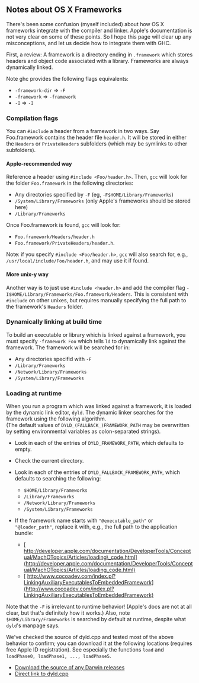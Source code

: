 ## Notes about OS X Frameworks



There's been some confusion  (myself included) about how OS X frameworks integrate with the compiler and linker.  Apple's documentation is not very clear on some of these points.  So I hope this page will clear up any misconceptions, and let us decide how to integrate them with GHC.



First, a review: A framework is a directory ending in `.framework` which stores headers and object code associated with a library.  Frameworks are always dynamically linked.



Note ghc provides the following flags equivalents:


- `-framework-dir` =\> `-F`
- `-framework` =\> `-framework`
- `-I` =\> `-I`

### Compilation flags



You can `#include` a header from a framework in two ways.  Say Foo.framework contains the header file `header.h`.  It will be stored in either the `Headers` or `PrivateHeaders`
subfolders (which may be symlinks to other subfolders).


#### Apple-recommended way



Reference a header using `#include <Foo/header.h>`.  Then, `gcc` will look for the folder `Foo.framework` in the following directories:


- Any directories specified by `-F` (eg, `-F$HOME/Library/Frameworks`)
- `/System/Library/Frameworks` (only Apple's frameworks should be stored here)
- `/Library/Frameworks`  


Once Foo.framework is found, `gcc` will look for:


- `Foo.framework/Headers/header.h`
- `Foo.framework/PrivateHeaders/header.h`.


Note: if you specify `#include <Foo/header.h>`, `gcc` will also search for, e.g.,  `/usr/local/include/Foo/header.h`, and may use it if found.


#### More unix-y way



Another way is to just use `#include <header.h>` and add the compiler flag `-I$HOME/Library/Frameworks/Foo.framework/Headers`.  This is consistent with `#include` on other unixes, but requires manually
specifying the full path to the framework's `Headers` folder.  


### Dynamically linking at build time



To build an executable or library which is linked against a framework, you must specify `-framework Foo` which tells `ld` to dynamically link against the framework.  The framework
will be searched for in:


- Any directories specifid with `-F`
- `/Library/Frameworks`
- `/Network/Library/Frameworks`
- `/System/Library/Frameworks`

### Loading at runtime



When you run a program which was linked against a framework, it is loaded by the dynamic link editor, `dyld`.  The dynamic linker searches for the framework using the following algorithm.  
(The default values of `DYLD_(FALLBACK_)FRAMEWORK_PATH` may be overwritten by setting environmental variables as colon-separated strings).


- Look in each of the entries of `DYLD_FRAMEWORK_PATH`, which defaults to empty.
- Check the current directory.
- Look in each of the entries of `DYLD_FALLBACK_FRAMEWORK_PATH`, which defaults to searching the following:

  - `$HOME/Library/Frameworks`
  - `/Library/Frameworks`
  - `/Network/Library/Frameworks`
  - `/System/Library/Frameworks`
- If the framework name starts with `"@executable_path"` or `"@loader_path"`, replace it with, e.g., the full path to the application bundle:

  - [
    http://developer.apple.com/documentation/DeveloperTools/Conceptual/MachOTopics/Articles/loading\_code.html](http://developer.apple.com/documentation/DeveloperTools/Conceptual/MachOTopics/Articles/loading_code.html)
  - [
    http://www.cocoadev.com/index.pl?LinkingAuxiliaryExecutablesToEmbeddedFramework](http://www.cocoadev.com/index.pl?LinkingAuxiliaryExecutablesToEmbeddedFramework)


Note that the `-F` is irrelevant to runtime behavior! (Apple's docs are not at all clear, but that's definitely how it works.)  Also, note `$HOME/Library/Frameworks` is searched by default at runtime, despite what `dyld`'s manpage says.  



We've checked the source of dyld.cpp and tested most of the above behavior to confirm; you can download it at the following locations (requires free Apple ID registration).  See especially the functions `load` and `loadPhase0, loadPhase1, ..., loadPhase5`.


- [
  Download the source of any Darwin releases](http://www.opensource.apple.com/darwinsource/)
- [
  Direct link to dyld.cpp](http://www.opensource.apple.com/darwinsource/10.5/dyld-95.3/src/dyld.cpp)
